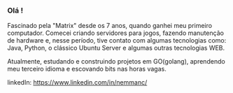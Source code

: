 ### Olá !

Fascinado pela "Matrix" desde os 7 anos, quando ganhei meu primeiro computador.
Comecei criando servidores para jogos, fazendo manutenção de hardware e, nesse período, tive contato com algumas tecnologias como: Java, Python, o clássico Ubuntu Server e algumas outras tecnologias WEB.

Atualmente, estudando e construindo projetos em GO(golang), aprendendo meu terceiro idioma e escovando bits nas horas vagas.

linkedIn: https://www.linkedin.com/in/nemmanc/
